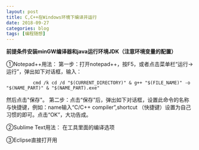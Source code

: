 ```yaml
---
layout: post
title: C,C++在Windows环境下编译并运行
date: 2018-09-27
categories: blog
tags: [编程随想]
---
```


**前提条件安装minGW编译器和java运行环境JDK（注意环境变量的配置）**

①Notepad++用法：
第一步：打开notepad++，按F5，或者点击菜单栏“运行->运行”，弹出如下对话框，输入：

              cmd /k cd /d "$(CURRENT_DIRECTORY)" & g++ "$(FILE_NAME)" -o "$(NAME_PART)" & "$(NAME_PART).exe"

然后点击"保存"。
第二步：点击“保存”后，弹出如下对话框，设置此命令的名称与快捷键，例如：name输入“C/C++ compiler”,shortcut （快捷键）设置为自己习惯的即可。点击“OK”，大功告成。

②Sublime Text用法：
                 在工具里面的编译选项

③Eclipse直接打开用				 
